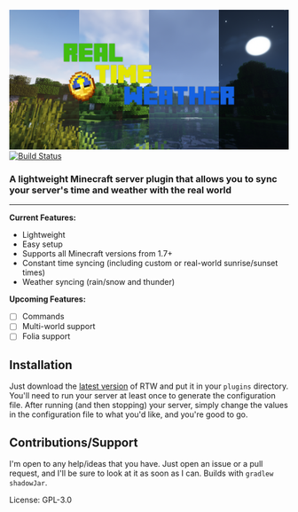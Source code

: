 ![4SplitSingleLineCloseColors](https://raw.githubusercontent.com/Jack1424/RealTimeWeather/master/media/4SplitColors.png)
[![Build Status](https://app.travis-ci.com/Jack1424/RealTimeWeather.svg?branch=master)](https://app.travis-ci.com/Jack1424/RealTimeWeather)

### A lightweight Minecraft server plugin that allows you to sync your server's time and weather with the real world
___
**Current Features:**
- Lightweight
- Easy setup
- Supports all Minecraft versions from 1.7+
- Constant time syncing (including custom or real-world sunrise/sunset times)
- Weather syncing (rain/snow and thunder)

**Upcoming Features:**
- [ ] Commands
- [ ] Multi-world support
- [ ] Folia support

## Installation
Just download the [latest version](https://github.com/Jack1424/RealTimeWeather/releases/latest) of RTW and put it in your `plugins` directory. 
You'll need to run your server at least once to generate the configuration file.
After running (and then stopping) your server, simply change the values in the configuration file to what you'd like, and you're good to go.

## Contributions/Support
I'm open to any help/ideas that you have. Just open an issue or a pull request, and I'll be sure to look at it as soon as I can. Builds with `gradlew shadowJar`.

License: GPL-3.0
